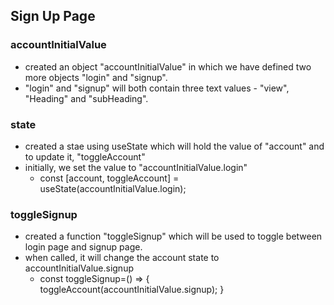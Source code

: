 ## Sign Up Page

### accountInitialValue
- created an object "accountInitialValue" in which we have defined two more objects "login" and "signup".
- "login" and "signup" will both contain three text values - "view", "Heading" and "subHeading".

### state
- created a stae using useState which will hold the value of "account" and to update it, "toggleAccount"
- initially, we set the value to "accountInitialValue.login"
    - const [account, toggleAccount] = useState(accountInitialValue.login);

### toggleSignup
- created a function "toggleSignup" which will be used to toggle between login page and signup page.
- when called, it will change the account state to accountInitialValue.signup
    - const toggleSignup=() => {
         toggleAccount(accountInitialValue.signup);
     }